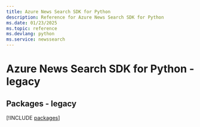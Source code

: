 ```yaml
---
title: Azure News Search SDK for Python
description: Reference for Azure News Search SDK for Python
ms.date: 01/23/2025
ms.topic: reference
ms.devlang: python
ms.service: newssearch
---
```

# Azure News Search SDK for Python - legacy
## Packages - legacy
[!INCLUDE [packages](news-search-index.md)]